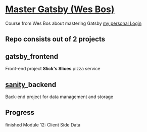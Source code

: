 # [Master Gatsby (Wes Bos)](https://mastergatsby.com/)
Course from Wes Bos about mastering Gatsby [my personal Login](https://courses.wesbos.com/account)

## Repo consists out of 2 projects 

## gatsby_frontend
Front-end project **Slick's Slices** pizza service

## [sanity](https://www.sanity.io/)_backend
Back-end project for data management and storage

## Progress
finished Module 12: Client Side Data

